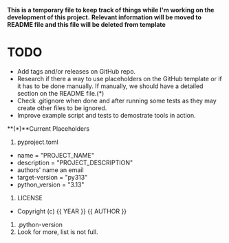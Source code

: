 **This is a temporary file to keep track of things while I'm working on the development of this project.**
**Relevant information will be moved to README file and this file will be deleted from template**

# TODO
- Add tags and/or releases on GitHub repo.
- Research if there a way to use placeholders on the GitHub template or if it has to be done manually. If manually, we should have a detailed section on the README file.(*)
- Check .gitignore when done and after running some tests as they may create other files to be ignored.
- Improve example script and tests to demostrate tools in action.

**(*)**Current Placeholders
1. pyproject.toml
- name = "PROJECT_NAME"
- description = "PROJECT_DESCRIPTION"
- authors' name an email
- target-version = "py313"
- python_version = "3.13"
1. LICENSE
- Copyright (c) {{ YEAR }} {{ AUTHOR }}
1. .python-version
2. Look for more, list is not full.
